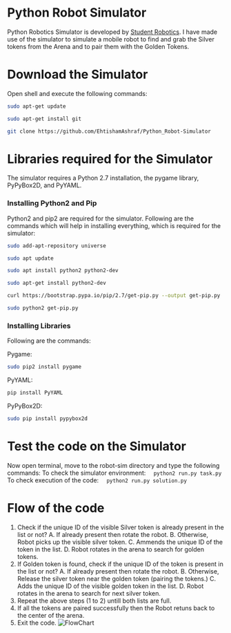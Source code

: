 # Python Robot Simulator
Python Robotics Simulator is developed by [Student Robotics](https://studentrobotics.org/). 
I have made use of the simulator to simulate a mobile robot to find and grab the Silver tokens from the Arena and to pair them with the Golden Tokens. 

# Download the Simulator
Open shell and execute the following commands:
```bash
sudo apt-get update
```
```bash
sudo apt-get install git
```
```bash
git clone https://github.com/EhtishamAshraf/Python_Robot-Simulator
```

# Libraries required for the Simulator
The simulator requires a Python 2.7 installation, the pygame library, PyPyBox2D, and PyYAML.

### Installing Python2 and Pip
Python2 and pip2 are required for the simulator. Following are the commands which will help in installing everything, which is required for the simulator:
```bash
sudo add-apt-repository universe
``` 
```bash    
sudo apt update
``` 
```bash 
sudo apt install python2 python2-dev
```    
```bash
sudo apt-get install python2-dev
```    
```bash
curl https://bootstrap.pypa.io/pip/2.7/get-pip.py --output get-pip.py
```    
```bash
sudo python2 get-pip.py
```    
    
### Installing Libraries
Following are the commands:

Pygame:
```bash
sudo pip2 install pygame
```  
PyYAML:
```bash    
pip install PyYAML
```  
PyPyBox2D:
```bash    
sudo pip install pypybox2d
```  

# Test the code on the Simulator 
Now open terminal, move to the robot-sim directory and type the following commands:
    To check the simulator environment: 
    ```  
    python2 run.py task.py
    ```  
    To check execution of the code: 
    ```  
    python2 run.py solution.py
    ```  

# Flow of the code
1. Check if the unique ID of the visible Silver token is already present in the list or not?
    A. If already present then rotate the robot. 
    B. Otherwise, Robot picks up the visible silver token.
    C. Ammends the unique ID of the token in the list.
    D. Robot rotates in the arena to search for golden tokens.
2. If Golden token is found, check if the unique ID of the token is present in the list or not?
    A. If already present then rotate the robot. 
    B. Otherwise, Release the silver token near the golden token (pairing the tokens.)
    C. Adds the unique ID of the visible golden token in the list.
    D. Robot rotates in the arena to search for next silver token.
3. Repeat the above steps (1 to 2) untill both lists are full.
4. If all the tokens are paired successfully then the Robot retuns back to the center of the arena.
5. Exit the code.
![FlowChart](https://user-images.githubusercontent.com/108629700/197865764-5dd690fd-3648-47b4-b128-cb0b4e0046ea.png)

